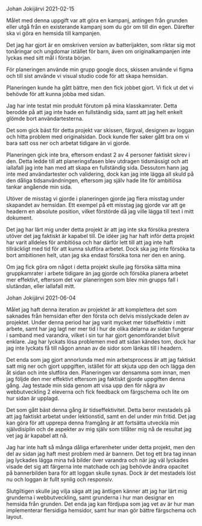 Johan Jokijärvi 2021-02-15

Målet med denna uppgift var att göra en kampanj, antingen från grunden eller utgå från en existerande kampanj som du gör om till din egen. Därefter ska vi göra en hemsida till kampanjen.

Det jag har gjort är en omskriven version av batterijakten, som riktar sig mot tonåringar och ungdomar istället för barn, även om originalkampanjen inte lyckas med sitt mål i första början.

För planeringen använde min grupp google docs, skissen använde vi figma och till sist använde vi visual studio code för att skapa hemsidan.

Planeringen kunde ha gått bättre, men den fick jobbet gjort. Vi fick ut det vi behövde för att kunna jobba med sidan.

Jag har inte testat min produkt förutom på mina klasskamrater. Detta berodde på att jag inte hade en fullständig sida, samt att jag helt enkelt glömde bort användartesterna.

Det som gick bäst för detta projekt var skissen, färgval, designen av loggan och hitta problem med originalsidan. Dock kunde fler saker gått bra om vi bara satt oss ner och arbetat tidigare än vi gjorde.

Planeringen gick inte bra, eftersom endast 2 av 4 personer faktiskt skrev i den. Detta ledde till att planeringsfasen blev utdragen tidsmässigt och att iallafall jag inte han med att skapa en fullständig sida. Dessutom hann jag inte med användartester och validering, dock kan jag inte lägga all skuld på den dåliga tidsanvändningen, eftersom jag själv hade lite för ambitiösa tankar angående min sida.

Utöver de misstag vi gjorde i planeringen gjorde jag flera misstag under skapandet av hemsidan. Ett exempel på ett misstag jag gjorde var att ge headern en absolute position, vilket förstörde då jag ville lägga till text i mitt dokument.

Det jag har lärt mig under detta projekt är att jag inte ska försöka prestera utöver det jag faktiskt är kapabel till. De idéer jag har haft inför detta projekt har varit alldeles för ambitiösa och har därför lett till att jag inte haft tillräckligt med tid för att kunna slutföra arbetet. Dock ska jag inte försöka ta bort ambitionen helt, utan jag ska endast försöka tona ner den en aning.

Om jag fick göra om något i detta projekt skulle jag försöka sätta mina gruppkamrater i arbete tidigare än jag gjorde och försöka planera arbetet mer effektivt, eftersom det var planeringen som blev min grupps fall i slutändan, eller iallafall mitt.


Johan Jokijärvi 2021-06-04

Målet jag haft denna iteration av projektet är att komplettera det som saknades från hemsidan efter den första och delvis misslyckade delen av projektet. Under denna period har jag varit mycket mer tidseffektiv i mitt arbete, samt har jag lagt ner mer tid i hur de olika delarna av sidan fungerar i samband med varandra, vilket i sin tur har gjort genomförandet blivit enklare. Jag har lyckats lösa problemen med att sidan kändes tom, dock har jag inte lyckats få till någon annan av de sidor som länkas till i headern.

Det enda som jag gjort annorlunda med min arbetsprocess är att jag faktiskt satt mig ner och gjort uppgiften, istället för att skjuta upp den och lägga den åt sidan och inte slutföra den. Planeringen var densamma som innan, men jag följde den mer effektivt eftersom jag faktiskt gjorde uppgiften denna gång. Jag testade min sida genom att visa upp den för några av webbutveckling 2 eleverna och fick feedback om färgschema och lite om hur sidan är upplagd.

Det som gått bäst denna gång är tidseffektivitet. Detta beror mestadels på att jag faktiskt arbetat under lektionstid, samt en del under min fritid. Det jag kan göra för att upprepa denna framgång är att fortsätta utveckla min självdisiplin och de aspekter av mig själv som tillåter mig nå de resultat jag vet jag är kapabel att nå.

Jag har inte haft så många dåliga erfarenheter under detta projekt, men den del av sidan jag haft mest problem med är bannern. Det tog ett bra tag innan jag lyckades lägga mina två bilder över varandra och när jag väl lyckades visade det sig att färgerna inte matchade och jag behövde ändra opacitet på bannerbilden bara för att loggan skulle synas. Dock är det mestadels löst nu och loggan är fullt synlig och responsiv.

Slutgiltigen skulle jag vilja säga att jag äntligen känner att jag har lärt mig grunderna i webbutveckling, samt grunderna i hur man designar en hemsida från grunden. Det enda jag kan fördjupa som jag vet av är hur man implementerar flersidiga hemsidor, samt hur man gör bättre färgschema och layout.